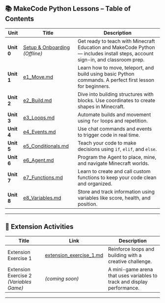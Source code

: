 ## 📚 MakeCode Python Lessons – Table of Contents

| Unit       | Title                                                                                                    | Description                                                                                                                    |
| ---------- | -------------------------------------------------------------------------------------------------------- | ------------------------------------------------------------------------------------------------------------------------------ |
| **Unit 0** | [Setup & Onboarding](#) *(Offline)*                                                                      | Get ready to teach with Minecraft Education and MakeCode Python — includes install steps, account sign-in, and classroom prep. |
| **Unit 1** | [e1\_Move.md](https://github.com/juedwards/MakeCode_python_lessons/blob/main/e1_Move.md)                 | Learn how to move, teleport, and build using basic Python commands. A perfect first lesson for beginners.                      |
| **Unit 2** | [e2\_Build.md](https://github.com/juedwards/MakeCode_python_lessons/blob/main/e2_Build.md)               | Dive into building structures with blocks. Use coordinates to create shapes in Minecraft.                                      |
| **Unit 3** | [e3\_Loops.md](https://github.com/juedwards/MakeCode_python_lessons/blob/main/e3_Loops.md)               | Automate builds and movement using `for` loops and repetition.                                                                 |
| **Unit 4** | [e4\_Events.md](https://github.com/juedwards/MakeCode_python_lessons/blob/main/e4_Events.md)             | Use chat commands and events to trigger code in real time.                                                                     |
| **Unit 5** | [e5\_Conditionals.md](https://github.com/juedwards/MakeCode_python_lessons/blob/main/e5_Conditionals.md) | Teach your code to make decisions using `if`, `elif`, and `else`.                                                              |
| **Unit 6** | [e6\_Agent.md](https://github.com/juedwards/MakeCode_python_lessons/blob/main/e6_Agent.md)               | Program the Agent to place, mine, and navigate Minecraft worlds.                                                               |
| **Unit 7** | [e7\_Functions.md](https://github.com/juedwards/MakeCode_python_lessons/blob/main/e7_Functions.md)       | Learn to create and call custom functions to keep your code clean and organized.                                               |
| **Unit 8** | [e8\_Variables.md](https://github.com/juedwards/MakeCode_python_lessons/blob/main/e8_Variables.md)       | Store and track information using variables like score, health, and position.                                                  |

---

## 🌟 Extension Activities

| Title                                   | Link                                                                                                                | Description                                                             |
| --------------------------------------- | ------------------------------------------------------------------------------------------------------------------- | ----------------------------------------------------------------------- |
| Extension Exercise 1                    | [extension\_exercise\_1.md](https://github.com/juedwards/MakeCode_python_lessons/blob/main/extension_exercise_1.md) | Reinforce loops and building with a creative challenge.                 |
| Extension Exercise 2 *(Variables Game)* | *(coming soon)*                                                                                                     | A mini-game arena that uses variables to track and display performance. |

---

